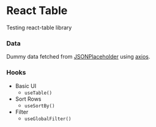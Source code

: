 # React Table

Testing react-table library

### Data
Dummy data fetched from [JSONPlaceholder](https://jsonplaceholder.typicode.com/ "JSONPlaceholder") using [axios](https://www.npmjs.com/package/axios "axios").

### Hooks
- Basic UI
	- `useTable()`
- Sort Rows 
	- `useSortBy()`
- Filter 
	- `useGlobalFilter()`
